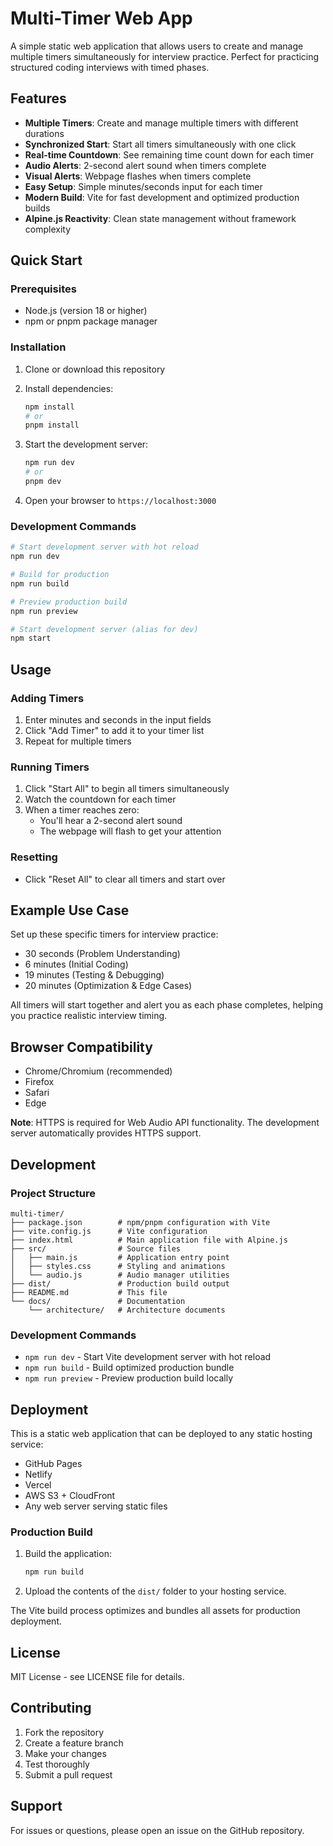 # Multi-Timer Web App

A simple static web application that allows users to create and manage multiple timers simultaneously for interview practice. Perfect for practicing structured coding interviews with timed phases.

## Features

- **Multiple Timers**: Create and manage multiple timers with different durations
- **Synchronized Start**: Start all timers simultaneously with one click
- **Real-time Countdown**: See remaining time count down for each timer
- **Audio Alerts**: 2-second alert sound when timers complete
- **Visual Alerts**: Webpage flashes when timers complete
- **Easy Setup**: Simple minutes/seconds input for each timer
- **Modern Build**: Vite for fast development and optimized production builds
- **Alpine.js Reactivity**: Clean state management without framework complexity

## Quick Start

### Prerequisites

- Node.js (version 18 or higher)
- npm or pnpm package manager

### Installation

1. Clone or download this repository
2. Install dependencies:

   ```bash
   npm install
   # or
   pnpm install
   ```

3. Start the development server:

   ```bash
   npm run dev
   # or
   pnpm dev
   ```

4. Open your browser to `https://localhost:3000`

### Development Commands

```bash
# Start development server with hot reload
npm run dev

# Build for production
npm run build

# Preview production build
npm run preview

# Start development server (alias for dev)
npm start
```

## Usage

### Adding Timers

1. Enter minutes and seconds in the input fields
2. Click "Add Timer" to add it to your timer list
3. Repeat for multiple timers

### Running Timers

1. Click "Start All" to begin all timers simultaneously
2. Watch the countdown for each timer
3. When a timer reaches zero:
   - You'll hear a 2-second alert sound
   - The webpage will flash to get your attention

### Resetting

- Click "Reset All" to clear all timers and start over

## Example Use Case

Set up these specific timers for interview practice:

- 30 seconds (Problem Understanding)
- 6 minutes (Initial Coding)
- 19 minutes (Testing & Debugging)
- 20 minutes (Optimization & Edge Cases)

All timers will start together and alert you as each phase completes, helping you practice realistic interview timing.

## Browser Compatibility

- Chrome/Chromium (recommended)
- Firefox
- Safari
- Edge

**Note**: HTTPS is required for Web Audio API functionality. The development server automatically provides HTTPS support.

## Development

### Project Structure

```
multi-timer/
├── package.json        # npm/pnpm configuration with Vite
├── vite.config.js      # Vite configuration
├── index.html          # Main application file with Alpine.js
├── src/                # Source files
│   ├── main.js         # Application entry point
│   ├── styles.css      # Styling and animations
│   └── audio.js        # Audio manager utilities
├── dist/               # Production build output
├── README.md           # This file
└── docs/               # Documentation
    └── architecture/   # Architecture documents
```

### Development Commands

- `npm run dev` - Start Vite development server with hot reload
- `npm run build` - Build optimized production bundle
- `npm run preview` - Preview production build locally

## Deployment

This is a static web application that can be deployed to any static hosting service:

- GitHub Pages
- Netlify
- Vercel
- AWS S3 + CloudFront
- Any web server serving static files

### Production Build

1. Build the application:

   ```bash
   npm run build
   ```

2. Upload the contents of the `dist/` folder to your hosting service.

The Vite build process optimizes and bundles all assets for production deployment.

## License

MIT License - see LICENSE file for details.

## Contributing

1. Fork the repository
2. Create a feature branch
3. Make your changes
4. Test thoroughly
5. Submit a pull request

## Support

For issues or questions, please open an issue on the GitHub repository.
